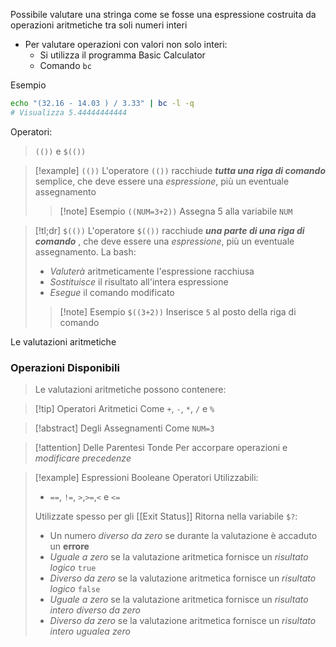 Possibile valutare una stringa come se fosse una espressione costruita da operazioni aritmetiche tra soli numeri interi
- Per valutare operazioni con valori non solo interi:
	- Si utilizza il programma Basic Calculator
	- Comando `bc`

Esempio
```bash
echo "(32.16 - 14.03 ) / 3.33" | bc -l -q
# Visualizza 5.44444444444
```

Operatori:
>`(())` e `$(())`

>[!example] `(())`
>L'operatore `(())` racchiude ***tutta una riga di comando*** semplice, che deve essere una *espressione*, più un eventuale assegnamento
>>[!note] Esempio
>>`((NUM=3+2))`
>>Assegna 5 alla variabile `NUM`


>[!tl;dr] `$(())`
>L'operatore `$(())` racchiude ***una parte di una riga di comando*** , che deve essere una *espressione*, più un eventuale assegnamento.
>La bash:
>- *Valuterà* aritmeticamente l'espressione racchiusa
>- *Sostituisce* il risultato all'intera espressione
>- *Esegue* il comando modificato
>>[!note] Esempio
>>`$((3+2))`
>>Inserisce `5` al posto della riga di comando


Le valutazioni aritmetiche  
### Operazioni Disponibili
>Le valutazioni aritmetiche possono contenere:

>[!tip] Operatori Aritmetici
>Come `+`, `-`, `*`, `/` e `%`

>[!abstract] Degli Assegnamenti
>Come `NUM=3`

>[!attention] Delle Parentesi Tonde
>Per accorpare operazioni e *modificare precedenze*

>[!example] Espressioni Booleane
>Operatori Utilizzabili:
>- `==`, `!=`, `>`,`>=`,`<` e `<=`
>
>Utilizzate spesso per gli [[Exit Status]]
>Ritorna nella variabile `$?`:
>- Un numero *diverso da zero* se durante la valutazione è accaduto un **errore**
>- *Uguale a zero* se la valutazione aritmetica fornisce un *risultato logico* `true`
>- *Diverso da zero* se la valutazione aritmetica fornisce un *risultato logico* `false`
>- *Uguale a zero* se la valutazione aritmetica fornisce un *risultato intero diverso da zero*
>- *Diverso da zero* se la valutazione aritmetica fornisce un *risultato intero ugualea zero*